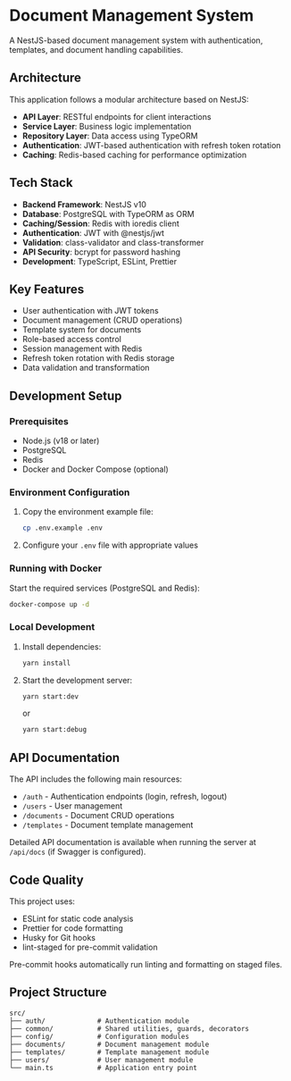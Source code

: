 # Document Management System

A NestJS-based document management system with authentication, templates, and document handling capabilities.

## Architecture

This application follows a modular architecture based on NestJS:

- **API Layer**: RESTful endpoints for client interactions
- **Service Layer**: Business logic implementation
- **Repository Layer**: Data access using TypeORM
- **Authentication**: JWT-based authentication with refresh token rotation
- **Caching**: Redis-based caching for performance optimization

## Tech Stack

- **Backend Framework**: NestJS v10
- **Database**: PostgreSQL with TypeORM as ORM
- **Caching/Session**: Redis with ioredis client
- **Authentication**: JWT with @nestjs/jwt
- **Validation**: class-validator and class-transformer
- **API Security**: bcrypt for password hashing
- **Development**: TypeScript, ESLint, Prettier

## Key Features

- User authentication with JWT tokens
- Document management (CRUD operations)
- Template system for documents
- Role-based access control
- Session management with Redis
- Refresh token rotation with Redis storage
- Data validation and transformation

## Development Setup

### Prerequisites

- Node.js (v18 or later)
- PostgreSQL
- Redis
- Docker and Docker Compose (optional)

### Environment Configuration

1. Copy the environment example file:

   ```bash
   cp .env.example .env
   ```

2. Configure your `.env` file with appropriate values

### Running with Docker

Start the required services (PostgreSQL and Redis):

```bash
docker-compose up -d
```

### Local Development

1. Install dependencies:

   ```bash
   yarn install
   ```

2. Start the development server:

   ```bash
   yarn start:dev
   ```

   or

   ```bash
   yarn start:debug
   ```

## API Documentation

The API includes the following main resources:

- `/auth` - Authentication endpoints (login, refresh, logout)
- `/users` - User management
- `/documents` - Document CRUD operations
- `/templates` - Document template management

Detailed API documentation is available when running the server at `/api/docs` (if Swagger is configured).

## Code Quality

This project uses:

- ESLint for static code analysis
- Prettier for code formatting
- Husky for Git hooks
- lint-staged for pre-commit validation

Pre-commit hooks automatically run linting and formatting on staged files.

## Project Structure

```
src/
├── auth/             # Authentication module
├── common/           # Shared utilities, guards, decorators
├── config/           # Configuration modules
├── documents/        # Document management module
├── templates/        # Template management module
├── users/            # User management module
└── main.ts           # Application entry point
```
